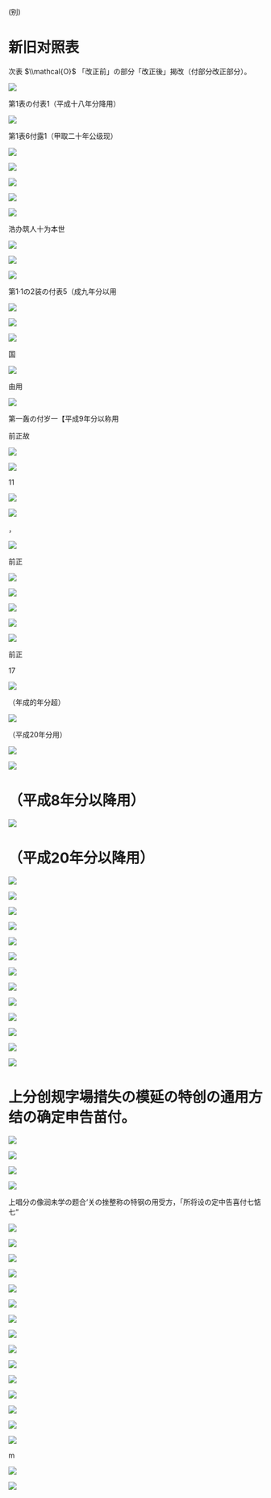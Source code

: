 (别)

# 新旧对照表

次表 $\\mathcal{O}$ 「改正前」の部分「改正後」揭改（付部分改正部分）。

![](https://www.nta.go.jp/tmp/9f1429ba-3bb7-452e-b6e3-94c37ef1833c/images/eee147fd38e47c6f873fd80431eeb960d1fe0fbc1c32c51ee24972c3b1dbb037.jpg)

第1表の付表1（平成十八年分降用）

![](https://www.nta.go.jp/tmp/9f1429ba-3bb7-452e-b6e3-94c37ef1833c/images/a3ce2bac2080f0eb417871c5ad8c9ca06d8194d569a8455ecacb83de25f6ed08.jpg)

第1表6付露1（甲取二十年公级现）

![](https://www.nta.go.jp/tmp/9f1429ba-3bb7-452e-b6e3-94c37ef1833c/images/f9c666f12e4860fcc4f66a5ba9cc8b9807ff8554472a9803906dbaaa7177a186.jpg)

![](https://www.nta.go.jp/tmp/9f1429ba-3bb7-452e-b6e3-94c37ef1833c/images/3f823f147863eba783a24603ef924f493c5d738640e1438863175b240996681d.jpg)

![](https://www.nta.go.jp/tmp/9f1429ba-3bb7-452e-b6e3-94c37ef1833c/images/b89226f0f115dc2466be9113badc71db189c038985c0731c394755e995a84c8a.jpg)

![](https://www.nta.go.jp/tmp/9f1429ba-3bb7-452e-b6e3-94c37ef1833c/images/4cb7922f8cec23381c6922a55f39ebc1f4d3728cf8da8999d096cb026c16f8e7.jpg)

![](https://www.nta.go.jp/tmp/9f1429ba-3bb7-452e-b6e3-94c37ef1833c/images/3b1130b33aa5ce9f9f317bc717f54808fd45a20e75efea2a3cea9cde738dda26.jpg)

浩办筑人十为本世

![](https://www.nta.go.jp/tmp/9f1429ba-3bb7-452e-b6e3-94c37ef1833c/images/80cb404cb08bb34d13e41ba9afc1639f9041445023a6379d48651bf032c9fe0a.jpg)

![](https://www.nta.go.jp/tmp/9f1429ba-3bb7-452e-b6e3-94c37ef1833c/images/f194f48595d4b3078d67ce9a61a0209de4f3c5bdbb42b72c94915409f5603d15.jpg)

![](https://www.nta.go.jp/tmp/9f1429ba-3bb7-452e-b6e3-94c37ef1833c/images/7e3706cf1292e7f38933545eed47913973be274ac2468cfcdf549edb3da8c180.jpg)

第1·1の2装の付表5（成九年分以用

![](https://www.nta.go.jp/tmp/9f1429ba-3bb7-452e-b6e3-94c37ef1833c/images/089627dc06fd9fa04c3c4d387a9f894e0c361aedf3a6fa67c00703385d6660d9.jpg)

![](https://www.nta.go.jp/tmp/9f1429ba-3bb7-452e-b6e3-94c37ef1833c/images/5ba46c6c3ed4dfb7f54a4f0382980809dd268f2aaa97dcf81c9114299e94746a.jpg)

![](https://www.nta.go.jp/tmp/9f1429ba-3bb7-452e-b6e3-94c37ef1833c/images/cc1426a439ab5151c26e4b8861307d9ed5c3c31e8f29f4ec1fdee911537d6d54.jpg)

国

![](https://www.nta.go.jp/tmp/9f1429ba-3bb7-452e-b6e3-94c37ef1833c/images/41fb41ae15b8607a6d18eb9f0a58bb52cf20af8f88d817fce6ef1fad5eadb5f4.jpg)

由用

![](https://www.nta.go.jp/tmp/9f1429ba-3bb7-452e-b6e3-94c37ef1833c/images/37acbb9eaa7add4b55e7aef5054b33e35715d4007242ce7e80caa052eb86e8ec.jpg)

第一轰の付岁一【平成9年分以称用

前正故

![](https://www.nta.go.jp/tmp/9f1429ba-3bb7-452e-b6e3-94c37ef1833c/images/72c08d59cec312ef6b3f6aa8b85cbefb0a25d182ccb18ec2b639545d1771b51a.jpg)

![](https://www.nta.go.jp/tmp/9f1429ba-3bb7-452e-b6e3-94c37ef1833c/images/d7eae9f0371a2d1ba3f40d22190fbfb01c68be3ce0032199a7c13e2e934d17fb.jpg)

11

![](https://www.nta.go.jp/tmp/9f1429ba-3bb7-452e-b6e3-94c37ef1833c/images/6fd3cad66f0e8fd7009e93756e887d3671f0d1bff0d9ec16c4244cbea4abe7b4.jpg)

![](https://www.nta.go.jp/tmp/9f1429ba-3bb7-452e-b6e3-94c37ef1833c/images/a756d90d784ad2fac6b3cdeb18e4746d6755c733b057edb3b7eed8f4d24272f2.jpg)

，

![](https://www.nta.go.jp/tmp/9f1429ba-3bb7-452e-b6e3-94c37ef1833c/images/86665cce81d454df4a1b47e92bd33b1b4ae832151578c58daf431bffcdda2336.jpg)

前正

![](https://www.nta.go.jp/tmp/9f1429ba-3bb7-452e-b6e3-94c37ef1833c/images/95b51eefaa11537559c5e61ddcf0addb302c4976fa3eb4b8eaecfce3be7c2fd6.jpg)

![](https://www.nta.go.jp/tmp/9f1429ba-3bb7-452e-b6e3-94c37ef1833c/images/416443c850f02908f53d44a03630b4b4815dd4f5c388baaea19d02b6c4263cf3.jpg)

![](https://www.nta.go.jp/tmp/9f1429ba-3bb7-452e-b6e3-94c37ef1833c/images/2c8b47e23be50631df8cbd9969dd4bdb89f119a74658f806de322c7246a49c0c.jpg)

![](https://www.nta.go.jp/tmp/9f1429ba-3bb7-452e-b6e3-94c37ef1833c/images/2423f7010a7bce7d9eaa8f7366c0a016c4cb4f02df65111878fca939cc82de13.jpg)

![](https://www.nta.go.jp/tmp/9f1429ba-3bb7-452e-b6e3-94c37ef1833c/images/2c07b6d06f5603d6dd0d35ae412cd3a73af5ae5783d4f49a7c507ebe6786c2c3.jpg)

前正

17

![](https://www.nta.go.jp/tmp/9f1429ba-3bb7-452e-b6e3-94c37ef1833c/images/23e6803e417f5461b3fc5a0142ec0245e633ae73cd39690ab6d99d3fea1b86db.jpg)

（年成的年分超）

![](https://www.nta.go.jp/tmp/9f1429ba-3bb7-452e-b6e3-94c37ef1833c/images/9c691b4aeb3711d5253399f55cfcf77c608009c31ca410fc2550349d82c5274b.jpg)

（平成20年分用）

![](https://www.nta.go.jp/tmp/9f1429ba-3bb7-452e-b6e3-94c37ef1833c/images/938871b220cc562fc0eb8347619c384fc78c04052e16b94a907e0e467bc56cf4.jpg)

![](https://www.nta.go.jp/tmp/9f1429ba-3bb7-452e-b6e3-94c37ef1833c/images/234cd9d6ca1f06006ab4ebc1521200f84760f825aae0165923d802ee05c36530.jpg)

# （平成8年分以降用）

![](https://www.nta.go.jp/tmp/9f1429ba-3bb7-452e-b6e3-94c37ef1833c/images/910ae9e0947a35c9fe8757bf01410fba6f51644e039c69a9bdac155356cd1249.jpg)

# （平成20年分以降用）

![](https://www.nta.go.jp/tmp/9f1429ba-3bb7-452e-b6e3-94c37ef1833c/images/7093cf5184b8ab325bfbd13cad0b0e658fc47197e1c07322615172267355169c.jpg)

![](https://www.nta.go.jp/tmp/9f1429ba-3bb7-452e-b6e3-94c37ef1833c/images/01583c7055b8a13a29d38498e5e1f81c0db7c8fb2f6729ee6b65270cea6ce33f.jpg)

![](https://www.nta.go.jp/tmp/9f1429ba-3bb7-452e-b6e3-94c37ef1833c/images/073d5d8e46f8693e7cf17b5c9242bd777147e2dc2020c829d769f5378878489d.jpg)

![](https://www.nta.go.jp/tmp/9f1429ba-3bb7-452e-b6e3-94c37ef1833c/images/7891b9d18ee2da1b6c955d6dbfa377bf2c112c24cf0022e4d96655ddffb9cf52.jpg)

![](https://www.nta.go.jp/tmp/9f1429ba-3bb7-452e-b6e3-94c37ef1833c/images/e6ab7436bd400c49b1dfd7a513f6329ae682f3b1ad75d05c68e2b0147794592f.jpg)

![](https://www.nta.go.jp/tmp/9f1429ba-3bb7-452e-b6e3-94c37ef1833c/images/c0eae42b3fb5ff7eba95644e2756772f0acb13bfa73a1544d058cd6031758c83.jpg)

![](https://www.nta.go.jp/tmp/9f1429ba-3bb7-452e-b6e3-94c37ef1833c/images/34bcfcc7d25e093f62607efe01201ca0e16c35f39b6a84d50b5afea38c4078e5.jpg)

![](https://www.nta.go.jp/tmp/9f1429ba-3bb7-452e-b6e3-94c37ef1833c/images/63ed1a5d4c8fa6d680d57fa2b21d1124d732deeea501ad99ee7095dee0eb5d96.jpg)

![](https://www.nta.go.jp/tmp/9f1429ba-3bb7-452e-b6e3-94c37ef1833c/images/8d493e46012226c396409559d23524656c6d6bed7881c2cb621e9bc6255b0c70.jpg)

![](https://www.nta.go.jp/tmp/9f1429ba-3bb7-452e-b6e3-94c37ef1833c/images/3c71d332f9220a5928b35fa369fc182ea3e4794b6173638a0ff3eda1323467c1.jpg)

![](https://www.nta.go.jp/tmp/9f1429ba-3bb7-452e-b6e3-94c37ef1833c/images/9787bc457dd450293864ece38785419c7080fa8fb71a31497e846faefd32593d.jpg)

![](https://www.nta.go.jp/tmp/9f1429ba-3bb7-452e-b6e3-94c37ef1833c/images/cb143388a52cb2762a78b0ae440dff7904324b19bec8a01f9d78841871fe1bfe.jpg)

![](https://www.nta.go.jp/tmp/9f1429ba-3bb7-452e-b6e3-94c37ef1833c/images/17a829a5b42503c75338e6c869ae4a287b5a913664fa2dfa2c11df22af4bc72c.jpg)

# 上分创规字場措失の模延の特创の通用方结の确定申告苗付。

![](https://www.nta.go.jp/tmp/9f1429ba-3bb7-452e-b6e3-94c37ef1833c/images/091e47e3c99567894f171c86cbc6eb590d68be6d3d3b2b2649a999b65019d2cc.jpg)

![](https://www.nta.go.jp/tmp/9f1429ba-3bb7-452e-b6e3-94c37ef1833c/images/779a0ab548574d640dd780d5e6025f2c70ff64368e482ccf460deabb667a6ad7.jpg)

![](https://www.nta.go.jp/tmp/9f1429ba-3bb7-452e-b6e3-94c37ef1833c/images/ceec597682839f4e8f8b4bcedcbde4c81886df078adcc84e84a6ac361c0f4612.jpg)

![](https://www.nta.go.jp/tmp/9f1429ba-3bb7-452e-b6e3-94c37ef1833c/images/9bbc4c04ab0adbc334cbcfbf396ae1c58321706f3cf43a0d21cbb352483ce5d9.jpg)

上唱分の像润未学の题合‘关の挫整称の特钢の用受方，「所将设の定中告喜付七惦七”

![](https://www.nta.go.jp/tmp/9f1429ba-3bb7-452e-b6e3-94c37ef1833c/images/beee23206e46abd56b461d9277e47d0f29427d1b5862b6feaee530cafdb02d44.jpg)

![](https://www.nta.go.jp/tmp/9f1429ba-3bb7-452e-b6e3-94c37ef1833c/images/c005de15eec689f9034af61cca109aa2a7ea25f2c64c76b286e9f5adb670e758.jpg)

![](https://www.nta.go.jp/tmp/9f1429ba-3bb7-452e-b6e3-94c37ef1833c/images/952b870140573831367416a995b306f92334241567eabb536a3043a7de5f3899.jpg)

![](https://www.nta.go.jp/tmp/9f1429ba-3bb7-452e-b6e3-94c37ef1833c/images/46beeb3b67dbf350bc70aa77f1b4717b926dd4654ad07ec1e96e1090988d60bc.jpg)

![](https://www.nta.go.jp/tmp/9f1429ba-3bb7-452e-b6e3-94c37ef1833c/images/ba1274aafacdc252ce2781e401dc3d645bc674739a347277898d12c1f05cb4fd.jpg)

![](https://www.nta.go.jp/tmp/9f1429ba-3bb7-452e-b6e3-94c37ef1833c/images/7208be6e6128a9e9b14b9e0c8fa43c25e9cde40335382c4efe55319e8ca16b62.jpg)

![](https://www.nta.go.jp/tmp/9f1429ba-3bb7-452e-b6e3-94c37ef1833c/images/25f493ec3ea08fc9133a621ddfafc5fda96ab4245b26799944563169c3cbafea.jpg)

![](https://www.nta.go.jp/tmp/9f1429ba-3bb7-452e-b6e3-94c37ef1833c/images/3b22da6a60939df8ef75d55ee638f9bca522d0260004d953ed48cebac65f5df0.jpg)

![](https://www.nta.go.jp/tmp/9f1429ba-3bb7-452e-b6e3-94c37ef1833c/images/88370c1db160f7cd0d21b8f28fa32f1bd745c177d03b113d7c55e125fda13213.jpg)

![](https://www.nta.go.jp/tmp/9f1429ba-3bb7-452e-b6e3-94c37ef1833c/images/3df1f944e862b4a278a15c1e3f4286488d3b0478774984c8bf9625371eaa13f2.jpg)

![](https://www.nta.go.jp/tmp/9f1429ba-3bb7-452e-b6e3-94c37ef1833c/images/a8d51273dc513801d457baf0ddf2ca009a9d0e988463c320e7d606b9ff4b3205.jpg)

![](https://www.nta.go.jp/tmp/9f1429ba-3bb7-452e-b6e3-94c37ef1833c/images/8d130c44f0dd8cb68d0775fb846f7de7c94dcfb9c9ec51739d914e6e2a69faad.jpg)

![](https://www.nta.go.jp/tmp/9f1429ba-3bb7-452e-b6e3-94c37ef1833c/images/54deea93cf789d14c0433a536918910bf0c8742ae9b51deff07c0055ef2cf32c.jpg)

![](https://www.nta.go.jp/tmp/9f1429ba-3bb7-452e-b6e3-94c37ef1833c/images/ab312b2bcc321cc5c72b6ecfe31510f2c0156c739f11d2ea070b25ba2154210f.jpg)

![](https://www.nta.go.jp/tmp/9f1429ba-3bb7-452e-b6e3-94c37ef1833c/images/17635c44ae96ce7a8887ba8d331828724e71949b0f226eeee60e75ab4c41889f.jpg)

m

![](https://www.nta.go.jp/tmp/9f1429ba-3bb7-452e-b6e3-94c37ef1833c/images/d20ba42ee3e0a6db0c8747c9e9a4b9da6e8ca2d05917380c00329c73462d4bba.jpg)

![](https://www.nta.go.jp/tmp/9f1429ba-3bb7-452e-b6e3-94c37ef1833c/images/ca3c2f058e598e1d271e6f148ded8cc3794b0a5949376a3c40d8eac314a7d006.jpg)